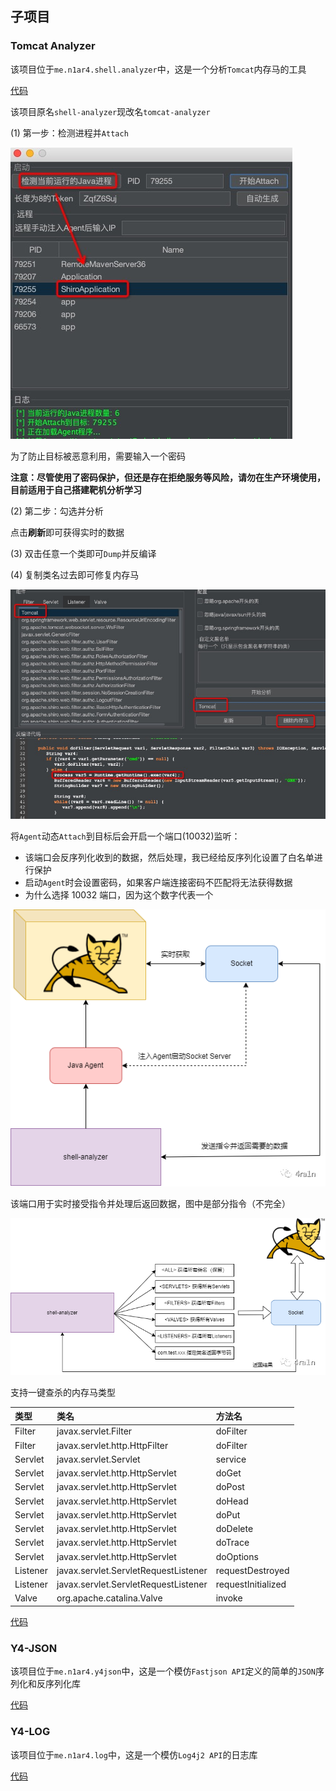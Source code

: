 ## 子项目

### Tomcat Analyzer

该项目位于`me.n1ar4.shell.analyzer`中，这是一个分析`Tomcat`内存马的工具

[代码](../src/main/java/me/n1ar4/shell/analyzer)

该项目原名`shell-analyzer`现改名`tomcat-analyzer`

(1) 第一步：检测进程并`Attach`

![](../img/0023.jpg)

为了防止目标被恶意利用，需要输入一个密码

**注意：尽管使用了密码保护，但还是存在拒绝服务等风险，请勿在生产环境使用，目前适用于自己搭建靶机分析学习**

(2) 第二步：勾选并分析

点击**刷新**即可获得实时的数据

(3) 双击任意一个类即可`Dump`并反编译

(4) 复制类名过去即可修复内存马

![](../img/0024.jpg)

将`Agent`动态`Attach`到目标后会开启一个端口(10032)监听：
- 该端口会反序列化收到的数据，然后处理，我已经给反序列化设置了白名单进行保护
- 启动`Agent`时会设置密码，如果客户端连接密码不匹配将无法获得数据
- 为什么选择 10032 端口，因为这个数字代表一个

![](../img/0025.png)

该端口用于实时接受指令并处理后返回数据，图中是部分指令（不完全）

![](../img/0026.png)

支持一键查杀的内存马类型

| 类型       | 类名                                   | 方法名                | 
|:---------|:-------------------------------------|:-------------------|
| Filter   | javax.servlet.Filter                 | doFilter           | 
| Filter   | javax.servlet.http.HttpFilter        | doFilter           | 
| Servlet  | javax.servlet.Servlet                | service            | 
| Servlet  | javax.servlet.http.HttpServlet       | doGet              | 
| Servlet  | javax.servlet.http.HttpServlet       | doPost             | 
| Servlet  | javax.servlet.http.HttpServlet       | doHead             | 
| Servlet  | javax.servlet.http.HttpServlet       | doPut              | 
| Servlet  | javax.servlet.http.HttpServlet       | doDelete           | 
| Servlet  | javax.servlet.http.HttpServlet       | doTrace            | 
| Servlet  | javax.servlet.http.HttpServlet       | doOptions          | 
| Listener | javax.servlet.ServletRequestListener | requestDestroyed   | 
| Listener | javax.servlet.ServletRequestListener | requestInitialized | 
| Valve    | org.apache.catalina.Valve            | invoke             |

[代码](../src/main/java/me/n1ar4/http)

### Y4-JSON

该项目位于`me.n1ar4.y4json`中，这是一个模仿`Fastjson API`定义的简单的`JSON`序列化和反序列化库

[代码](../src/main/java/me/n1ar4/y4json)

### Y4-LOG

该项目位于`me.n1ar4.log`中，这是一个模仿`Log4j2 API`的日志库

[代码](../src/main/java/me/n1ar4/log)